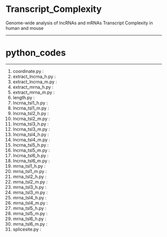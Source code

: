 # Transcript_Complexity
Genome-wide analysis of lncRNAs and mRNAs Transcript Complexity in human and mouse

--------------------------------
# python_codes
--------------------------------
1. coordinate.py : 
2. extract_lncrna_h.py :
3. extract_lncrna_m.py :
4. extract_mrna_h.py :
5. extract_mrna_m.py :
6. length.py :
7. lncrna_tsl1_h.py :
8. lncrna_tsl1_m.py :
9. lncrna_tsl2_h.py :
10. lncrna_tsl2_m.py :
11. lncrna_tsl3_h.py :
12. lncrna_tsl3_m.py :
13. lncrna_tsl4_h.py :
14. lncrna_tsl4_m.py :
15. lncrna_tsl5_h.py :
16. lncrna_tsl5_m.py :
17. lncrna_tsl6_h.py :
18. lncrna_tsl6_m.py :
19. mrna_tsl1_h.py :
20. mrna_tsl1_m.py :
21. mrna_tsl2_h.py :
22. mrna_tsl2_m.py :
23. mrna_tsl3_h.py :
24. mrna_tsl3_m.py :
25. mrna_tsl4_h.py :
26. mrna_tsl4_m.py :
27. mrna_tsl5_h.py :
28. mrna_tsl5_m.py :
29. mrna_tsl6_h.py :
30. mrna_tsl6_m.py :
31. splicesite.py :
